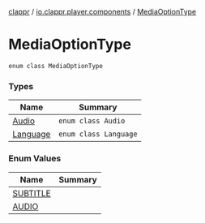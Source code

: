 [clappr](../../index.md) / [io.clappr.player.components](../index.md) / [MediaOptionType](./index.md)

# MediaOptionType

`enum class MediaOptionType`

### Types

| Name | Summary |
|---|---|
| [Audio](-audio/index.md) | `enum class Audio` |
| [Language](-language/index.md) | `enum class Language` |

### Enum Values

| Name | Summary |
|---|---|
| [SUBTITLE](-s-u-b-t-i-t-l-e.md) |  |
| [AUDIO](-a-u-d-i-o.md) |  |
